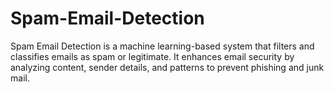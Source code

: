 # Spam-Email-Detection
Spam Email Detection is a machine learning-based system that filters and classifies emails as spam or legitimate. It enhances email security by analyzing content, sender details, and patterns to prevent phishing and junk mail.
